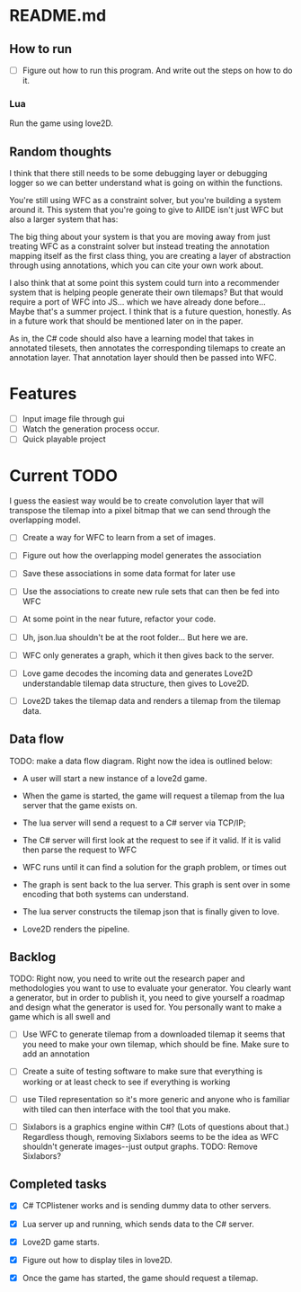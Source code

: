 README.md
==========================================================================
## How to run

- [ ] Figure out how to run this program. And write out the steps on how to do it.

### Lua 

Run the game using love2D.


## Random thoughts 

I think that there still needs to be some debugging layer or debugging logger so we can better understand what is going on within the functions.

You're still using WFC as a constraint solver, but you're building a system around it. 
This system that you're going to give to AIIDE isn't just WFC but also a larger system that has:


The big thing about your system is that you are moving away from just treating WFC as a constraint solver but instead treating the annotation mapping itself as the first class thing, you are creating a layer of abstraction through using annotations, which you can cite your own work about.

I also think that at some point this system could turn into a recommender system that is helping people generate their own tilemaps? But that would require a port of WFC into JS... which we have already done before... Maybe that's a summer project.
I think that is a future question, honestly. As in a future work that should be mentioned later on in the paper.

As in, the C# code should also have a learning model that takes in annotated tilesets, then annotates the 
corresponding tilemaps to create an annotation layer. 
That annotation layer should then be passed into WFC. 

# Features


- [ ] Input image file through gui
- [ ] Watch the generation process occur.
- [ ] Quick playable project

# Current TODO

I guess the easiest way would be to create convolution layer that will transpose the tilemap into a pixel bitmap that we can send through the overlapping model.

- [ ] Create a way for WFC to learn from a set of images.

- [ ] Figure out how the overlapping model generates the association
- [ ] Save these associations in some data format for later use
- [ ] Use the associations to create new rule sets that can then be fed into WFC

- [ ] At some point in the near future, refactor your code.
- [ ] Uh, json.lua shouldn't be at the root folder... But here we are.
- [ ] WFC only generates a graph, which it then gives back to the server.
- [ ] Love game decodes the incoming data and generates Love2D understandable tilemap data structure, then gives to Love2D.
- [ ] Love2D takes the tilemap data and renders a tilemap from the tilemap data.

## Data flow

TODO: make a data flow diagram.
Right now the idea is outlined below:

- A user will start a new instance of a love2d game.

- When the game is started, the game will request a tilemap from the lua server that the game exists on.

- The lua server will send a request to a C# server via TCP/IP; 

- The C# server will first look at the request to see if it valid.
If it is valid then parse the request to WFC

- WFC runs until it can find a solution for the graph problem, or times out

- The graph is sent back to the lua server. This graph is sent over in some encoding that both systems can understand.

- The lua server constructs the tilemap json that is finally given to love.

- Love2D renders the pipeline. 

## Backlog

TODO: Right now, you need to write out the research paper and methodologies you want to use to evaluate your generator. You clearly want a generator, but in order to publish it, you need to give yourself a roadmap and design what the generator is used for. 
You personally want to make a game which is all swell and 

- [ ] Use WFC to generate tilemap from a downloaded tilemap
it seems that you need to make your own tilemap, which should be fine. 
Make sure to add an annotation 

- [ ] Create a suite of testing software to make sure that everything is working or at least check to see if everything is working

- [ ] use Tiled representation so it's more generic and anyone who is familiar with tiled can then interface with the tool that you make.

- [ ] Sixlabors is a graphics engine within C#? (Lots of questions about that.) Regardless though, removing Sixlabors seems to be the idea as WFC shouldn't generate images--just output graphs. TODO: Remove Sixlabors?

## Completed tasks

- [x] C# TCPlistener works and is sending dummy data to other servers.
- [x] Lua server up and running, which sends data to the C# server.
- [x] Love2D game starts.

- [x] Figure out how to display tiles in love2D.
- [x] Once the game has started, the game should request a tilemap.
